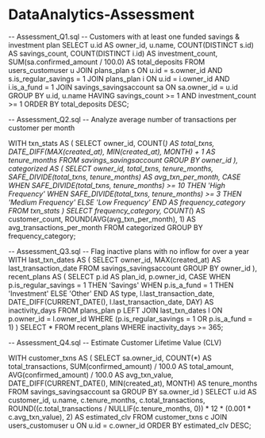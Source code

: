 # DataAnalytics-Assessment
-- Assessment_Q1.sql
-- Customers with at least one funded savings & investment plan
SELECT
  u.id AS owner_id,
  u.name,
  COUNT(DISTINCT s.id) AS savings_count,
  COUNT(DISTINCT i.id) AS investment_count,
  SUM(sa.confirmed_amount / 100.0) AS total_deposits
FROM users_customuser u
JOIN plans_plan s ON u.id = s.owner_id AND s.is_regular_savings = 1
JOIN plans_plan i ON u.id = i.owner_id AND i.is_a_fund = 1
JOIN savings_savingsaccount sa ON sa.owner_id = u.id
GROUP BY u.id, u.name
HAVING savings_count >= 1 AND investment_count >= 1
ORDER BY total_deposits DESC;

-- Assessment_Q2.sql
-- Analyze average number of transactions per customer per month

WITH txn_stats AS (
  SELECT
    owner_id,
    COUNT(*) AS total_txns,
    DATE_DIFF(MAX(created_at), MIN(created_at), MONTH) + 1 AS tenure_months
  FROM savings_savingsaccount
  GROUP BY owner_id
),
categorized AS (
  SELECT
    owner_id,
    total_txns,
    tenure_months,
    SAFE_DIVIDE(total_txns, tenure_months) AS avg_txn_per_month,
    CASE
      WHEN SAFE_DIVIDE(total_txns, tenure_months) >= 10 THEN 'High Frequency'
      WHEN SAFE_DIVIDE(total_txns, tenure_months) >= 3 THEN 'Medium Frequency'
      ELSE 'Low Frequency'
    END AS frequency_category
  FROM txn_stats
)
SELECT
  frequency_category,
  COUNT(*) AS customer_count,
  ROUND(AVG(avg_txn_per_month), 1) AS avg_transactions_per_month
FROM categorized
GROUP BY frequency_category;

-- Assessment_Q3.sql
-- Flag inactive plans with no inflow for over a year
WITH last_txn_dates AS (
  SELECT
    owner_id,
    MAX(created_at) AS last_transaction_date
  FROM savings_savingsaccount
  GROUP BY owner_id
),
recent_plans AS (
  SELECT
    p.id AS plan_id,
    p.owner_id,
    CASE 
      WHEN p.is_regular_savings = 1 THEN 'Savings'
      WHEN p.is_a_fund = 1 THEN 'Investment'
      ELSE 'Other'
    END AS type,
    l.last_transaction_date,
    DATE_DIFF(CURRENT_DATE(), l.last_transaction_date, DAY) AS inactivity_days
  FROM plans_plan p
  LEFT JOIN last_txn_dates l ON p.owner_id = l.owner_id
  WHERE (p.is_regular_savings = 1 OR p.is_a_fund = 1)
)
SELECT *
FROM recent_plans
WHERE inactivity_days >= 365;

-- Assessment_Q4.sql
-- Estimate Customer Lifetime Value (CLV)

WITH customer_txns AS (
  SELECT
    sa.owner_id,
    COUNT(*) AS total_transactions,
    SUM(confirmed_amount) / 100.0 AS total_amount,
    AVG(confirmed_amount) / 100.0 AS avg_txn_value,
    DATE_DIFF(CURRENT_DATE(), MIN(created_at), MONTH) AS tenure_months
  FROM savings_savingsaccount sa
  GROUP BY sa.owner_id
)
SELECT
  u.id AS customer_id,
  u.name,
  c.tenure_months,
  c.total_transactions,
  ROUND((c.total_transactions / NULLIF(c.tenure_months, 0)) * 12 * (0.001 * c.avg_txn_value), 2) AS estimated_clv
FROM customer_txns c
JOIN users_customuser u ON u.id = c.owner_id
ORDER BY estimated_clv DESC;
